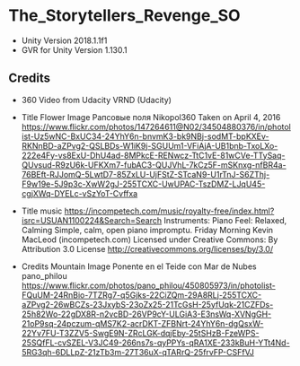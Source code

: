 # The_Storytellers_Revenge_SO

- Unity Version 2018.1.1f1
- GVR for Unity Version 1.130.1

## Credits
- 360 Video 
from Udacity VRND (Udacity)

- Title Flower Image
Рапсовые поля
Nikopol360
Taken on April 4, 2016
https://www.flickr.com/photos/147264611@N02/34504880376/in/photolist-Uz5wNC-BxUC34-24YhY6n-bnvmK3-bk9NBj-sodMT-bpKXEv-RKNnBD-aZPvg2-QSLBDs-W1iK9j-SGUUm1-VFiAjA-UB1bnb-TxoLXo-222e4Fy-vs8ExU-DhU4ad-8MPkcE-RENwcz-TtC1vE-81wCVe-TTySaq-QUvsud-R9zU6k-UFKXm7-fubAC3-QUJVhL-7kCz5F-mSKnxg-nfBR4a-76BEft-RJJomQ-5LwtD7-85ZxLU-UjFStZ-STcaN9-U1rTnJ-S6ZThj-F9w19e-5J9p3c-XwW2gJ-255TCXC-UwUPAC-TszDMZ-LJqU45-cgjXWq-DYELc-vSzYoT-Cvffxa


- Title music 
https://incompetech.com/music/royalty-free/index.html?isrc=USUAN1100224&Search=Search
Instruments: Piano
Feel: Relaxed, Calming
Simple, calm, open piano impromptu.
Friday Morning Kevin MacLeod (incompetech.com)
Licensed under Creative Commons: By Attribution 3.0 License
http://creativecommons.org/licenses/by/3.0/


- Credits Mountain Image
Ponente en el Teide con Mar de Nubes
pano_philou
https://www.flickr.com/photos/pano_philou/450805973/in/photolist-FQuUM-24RnBio-7TZRg7-q5Gjks-22CiZQm-29A8RLj-255TCXC-aZPvg2-26wBCZs-23JxybS-23oZx25-21TcGsH-25yfUqk-21CZFDs-25h82Wo-22gDX8R-n2vcBD-26VP9cY-ULGiA3-E3nsWq-XVNgGH-21oP9sq-24pczum-qMS7K2-acrDKT-ZFBNrt-24YhY6n-dgQsxW-22Yv7FU-T3ZZV5-SwgE9N-ZRcLGK-dqjEby-25tSHzB-FzeWPS-25SQfFL-cvSZEL-V3JC49-266ns7s-qyPPYs-qRA1XE-233kBuH-YTt4Nd-5RG3qh-6DLLpZ-21zTb3m-27T36uX-qTARrQ-25frvFP-CSFfVJ

